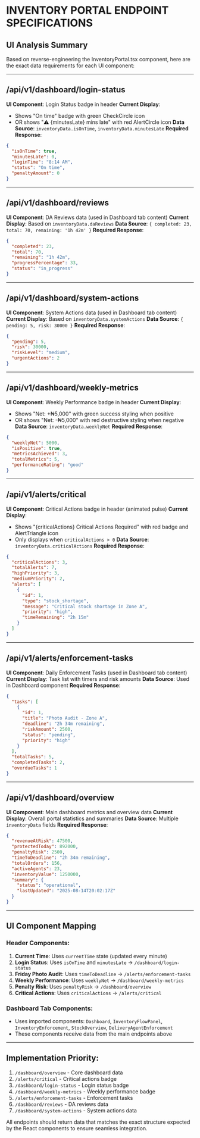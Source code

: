 # INVENTORY PORTAL ENDPOINT SPECIFICATIONS

## UI Analysis Summary
Based on reverse-engineering the InventoryPortal.tsx component, here are the exact data requirements for each UI component:

---

## /api/v1/dashboard/login-status
**UI Component**: Login Status badge in header
**Current Display**: 
- Shows "On time" badge with green CheckCircle icon
- OR shows "⚠️ {minutesLate} mins late" with red AlertCircle icon
**Data Source**: `inventoryData.isOnTime`, `inventoryData.minutesLate`
**Required Response**:
```json
{
  "isOnTime": true,
  "minutesLate": 0,
  "loginTime": "8:14 AM",
  "status": "On time",
  "penaltyAmount": 0
}
```

---

## /api/v1/dashboard/reviews  
**UI Component**: DA Reviews data (used in Dashboard tab content)
**Current Display**: Based on `inventoryData.daReviews`
**Data Source**: `{ completed: 23, total: 70, remaining: '1h 42m' }`
**Required Response**:
```json
{
  "completed": 23,
  "total": 70,
  "remaining": "1h 42m",
  "progressPercentage": 33,
  "status": "in_progress"
}
```

---

## /api/v1/dashboard/system-actions
**UI Component**: System Actions data (used in Dashboard tab content)
**Current Display**: Based on `inventoryData.systemActions`
**Data Source**: `{ pending: 5, risk: 30000 }`
**Required Response**:
```json
{
  "pending": 5,
  "risk": 30000,
  "riskLevel": "medium",
  "urgentActions": 2
}
```

---

## /api/v1/dashboard/weekly-metrics
**UI Component**: Weekly Performance badge in header
**Current Display**: 
- Shows "Net: +₦5,000" with green success styling when positive
- OR shows "Net: -₦5,000" with red destructive styling when negative
**Data Source**: `inventoryData.weeklyNet`
**Required Response**:
```json
{
  "weeklyNet": 5000,
  "isPositive": true,
  "metricsAchieved": 3,
  "totalMetrics": 5,
  "performanceRating": "good"
}
```

---

## /api/v1/alerts/critical
**UI Component**: Critical Actions badge in header (animated pulse)
**Current Display**: 
- Shows "{criticalActions} Critical Actions Required" with red badge and AlertTriangle icon
- Only displays when `criticalActions > 0`
**Data Source**: `inventoryData.criticalActions`
**Required Response**:
```json
{
  "criticalActions": 3,
  "totalAlerts": 7,
  "highPriority": 3,
  "mediumPriority": 2,
  "alerts": [
    {
      "id": 1,
      "type": "stock_shortage",
      "message": "Critical stock shortage in Zone A",
      "priority": "high",
      "timeRemaining": "2h 15m"
    }
  ]
}
```

---

## /api/v1/alerts/enforcement-tasks
**UI Component**: Daily Enforcement Tasks (used in Dashboard tab content)
**Current Display**: Task list with timers and risk amounts
**Data Source**: Used in Dashboard component
**Required Response**:
```json
{
  "tasks": [
    {
      "id": 1,
      "title": "Photo Audit - Zone A",
      "deadline": "2h 34m remaining",
      "riskAmount": 2500,
      "status": "pending",
      "priority": "high"
    }
  ],
  "totalTasks": 5,
  "completedTasks": 2,
  "overdueTasks": 1
}
```

---

## /api/v1/dashboard/overview
**UI Component**: Main dashboard metrics and overview data
**Current Display**: Overall portal statistics and summaries
**Data Source**: Multiple `inventoryData` fields
**Required Response**:
```json
{
  "revenueAtRisk": 47500,
  "protectedToday": 892000,
  "penaltyRisk": 2500,
  "timeToDeadline": "2h 34m remaining",
  "totalOrders": 156,
  "activeAgents": 23,
  "inventoryValue": 1250000,
  "summary": {
    "status": "operational",
    "lastUpdated": "2025-08-14T20:02:17Z"
  }
}
```

---

## UI Component Mapping

### Header Components:
1. **Current Time**: Uses `currentTime` state (updated every minute)
2. **Login Status**: Uses `isOnTime` and `minutesLate` → `/dashboard/login-status`
3. **Friday Photo Audit**: Uses `timeToDeadline` → `/alerts/enforcement-tasks`
4. **Weekly Performance**: Uses `weeklyNet` → `/dashboard/weekly-metrics`
5. **Penalty Risk**: Uses `penaltyRisk` → `/dashboard/overview`
6. **Critical Actions**: Uses `criticalActions` → `/alerts/critical`

### Dashboard Tab Components:
- Uses imported components: `Dashboard`, `InventoryFlowPanel`, `InventoryEnforcement`, `StockOverview`, `DeliveryAgentEnforcement`
- These components receive data from the main endpoints above

---

## Implementation Priority:
1. `/dashboard/overview` - Core dashboard data
2. `/alerts/critical` - Critical actions badge
3. `/dashboard/login-status` - Login status badge  
4. `/dashboard/weekly-metrics` - Weekly performance badge
5. `/alerts/enforcement-tasks` - Enforcement tasks
6. `/dashboard/reviews` - DA reviews data
7. `/dashboard/system-actions` - System actions data

All endpoints should return data that matches the exact structure expected by the React components to ensure seamless integration.
